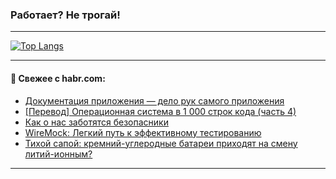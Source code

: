### Работает? Не трогай!

---
<!--
#### 🛠️ Technical stack:

![Java](https://img.shields.io/badge/Java-informational?logo=Oracle&style=flat&logoColor=white&color=FF4500)
![Kotlin](https://img.shields.io/badge/Kotlin-informational?logo=Kotlin&style=flat&logoColor=white&color=774D97)
![TS](https://img.shields.io/badge/TypeScript-informational?logo=typeScript&style=flat&logoColor=black&color=017acc)
![Python](https://img.shields.io/badge/Python-informational?logo=Python&style=flat&logoColor=black&color=ffdd54) <br>
![Spring](https://img.shields.io/badge/Spring-informational?logo=Spring&style=flat&logoColor=white&color=6DB33F) 
![SpringBoot](https://img.shields.io/badge/SpringBoot-informational?logo=SpringBoot&style=flat&logoColor=white&color=6DB33F)
![Nest](https://img.shields.io/badge/NestJS-informational?logo=NestJS&style=flat&logoColor=white&color=E0234E) 
![NodeJS](https://img.shields.io/badge/NodeJS-informational?logo=node.js&style=flat&logoColor=white&color=70A760)<br>
![PostgreSQL](https://img.shields.io/badge/PostgreSQL-informational?logo=PostgreSQL&style=flat&logoColor=white&color=DAA520)
![MongoDB](https://img.shields.io/badge/MongoDB-informational?logo=MongoDB&style=flat&logoColor=white&color=870000)
![Apache](https://img.shields.io/badge/Apache-informational?logo=apache&style=flat&logoColor=white&color=f74e28)

___ 
-->

<!--- #### 🛠️ : --->

[![Top Langs](https://github-readme-stats-82jvfl3w3-advtsettinggmailcoms-projects.vercel.app/api/top-langs/?username=zloylis&langs_count=10&hide_title=true&title_color=e6edf3&size_weight=0.5&count_weight=0.5&layout=compact&hide_progress=true&hide_border=true&theme=dracula)](https://github.com/zloylis)

<!---


####  :octocat:&nbsp;&nbsp; Статистика:

![GitHub stats](https://github-readme-stats-u2qms2cxw-advtsettinggmailcoms-projects.vercel.app/api?username=zloylis&show_icons=true&hide_border=true&theme=dracula&title_color=e6edf3&include_all_commits=true&count_private=true&hide_rank=false&hide_title=true&rank_icon=github)
-->
---

#### 💬 Свежее с habr.com:

<!-- BLOG-POST-LIST:START -->
- [Документация приложения — дело рук самого приложения](https://habr.com/ru/companies/tbank/articles/878396/?utm_source=habrahabr&utm_medium=rss&utm_campaign=878396)
- [[Перевод] Операционная система в 1 000 строк кода &lpar;часть 4&rpar;](https://habr.com/ru/companies/ruvds/articles/877474/?utm_source=habrahabr&utm_medium=rss&utm_campaign=877474)
- [Как о нас заботятся безопасники](https://habr.com/ru/companies/rshb/articles/878314/?utm_source=habrahabr&utm_medium=rss&utm_campaign=878314)
- [WireMock: Легкий путь к эффективному тестированию](https://habr.com/ru/companies/beeline_tech/articles/878368/?utm_source=habrahabr&utm_medium=rss&utm_campaign=878368)
- [Тихой сапой: кремний-углеродные батареи приходят на смену литий-ионным?](https://habr.com/ru/companies/ru_mts/articles/878302/?utm_source=habrahabr&utm_medium=rss&utm_campaign=878302)
<!-- BLOG-POST-LIST:END -->

---
